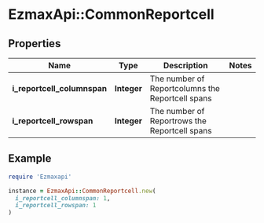 # EzmaxApi::CommonReportcell

## Properties

| Name | Type | Description | Notes |
| ---- | ---- | ----------- | ----- |
| **i_reportcell_columnspan** | **Integer** | The number of Reportcolumns the Reportcell spans |  |
| **i_reportcell_rowspan** | **Integer** | The number of Reportrows the Reportcell spans |  |

## Example

```ruby
require 'Ezmaxapi'

instance = EzmaxApi::CommonReportcell.new(
  i_reportcell_columnspan: 1,
  i_reportcell_rowspan: 1
)
```

